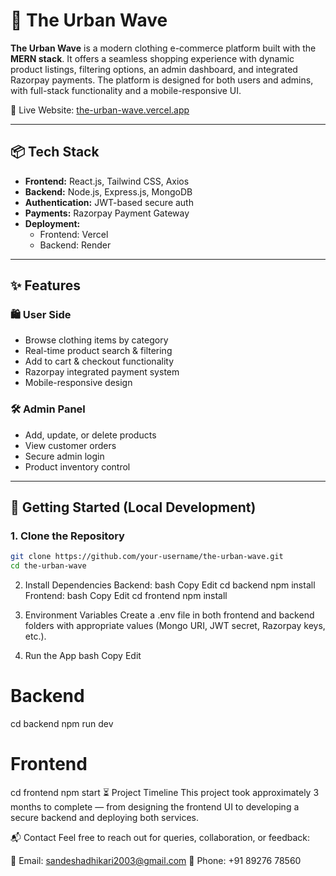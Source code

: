 # 👕 The Urban Wave

**The Urban Wave** is a modern clothing e-commerce platform built with the **MERN stack**. It offers a seamless shopping experience with dynamic product listings, filtering options, an admin dashboard, and integrated Razorpay payments. The platform is designed for both users and admins, with full-stack functionality and a mobile-responsive UI.

🔗 Live Website: [the-urban-wave.vercel.app](https://the-urban-wave.vercel.app/)

---

## 📦 Tech Stack

- **Frontend:** React.js, Tailwind CSS, Axios  
- **Backend:** Node.js, Express.js, MongoDB  
- **Authentication:** JWT-based secure auth  
- **Payments:** Razorpay Payment Gateway  
- **Deployment:**  
  - Frontend: Vercel  
  - Backend: Render  

---

## ✨ Features

### 🛍️ User Side
- Browse clothing items by category
- Real-time product search & filtering
- Add to cart & checkout functionality
- Razorpay integrated payment system
- Mobile-responsive design

### 🛠️ Admin Panel
- Add, update, or delete products
- View customer orders
- Secure admin login
- Product inventory control

---

## 🚀 Getting Started (Local Development)

### 1. Clone the Repository

```bash
git clone https://github.com/your-username/the-urban-wave.git
cd the-urban-wave
```

2. Install Dependencies
Backend:
bash
Copy
Edit
cd backend
npm install
Frontend:
bash
Copy
Edit
cd frontend
npm install
3. Environment Variables
Create a .env file in both frontend and backend folders with appropriate values (Mongo URI, JWT secret, Razorpay keys, etc.).

4. Run the App
bash
Copy
Edit
# Backend
cd backend
npm run dev

# Frontend
cd frontend
npm start
⏳ Project Timeline
This project took approximately 3 months to complete — from designing the frontend UI to developing a secure backend and deploying both services.

📬 Contact
Feel free to reach out for queries, collaboration, or feedback:

📧 Email: sandeshadhikari2003@gmail.com
📱 Phone: +91 89276 78560

